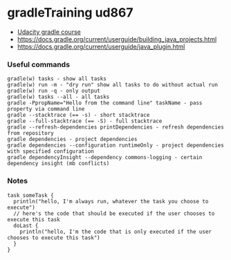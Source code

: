 # gradleTraining ud867

- [Udacity gradle course]( https://classroom.udacity.com/courses/ud867)
- https://docs.gradle.org/current/userguide/building_java_projects.html
- https://docs.gradle.org/current/userguide/java_plugin.html

### Useful commands

```
gradle(w) tasks - show all tasks
gradle(w) run -m - "dry run" show all tasks to do without actual run 
gradle(w) run -q - only output 
gradle(w) tasks --all - all tasks
gradle -PpropName="Hello from the command line" taskName - pass property via command line
gradle --stacktrace (== -s) - short stacktrace
gradle --full-stacktrace (== -S) - full stacktrace
gradle --refresh-dependencies printDependencies - refresh dependencies from repository
gradle dependencies - project dependencies
gradle dependencies --configuration runtimeOnly - project dependencies with specified configuration
gradle dependencyInsight --dependency commons-logging - certain dependency insight (mb conflicts) 
```

### Notes

```
task someTask {
  println("hello, I'm always run, whatever the task you choose to execute")
  // here's the code that should be executed if the user chooses to execute this task
  doLast { 
    println("hello, I'm the code that is only executed if the user chooses to execute this task")
  }
}
```
